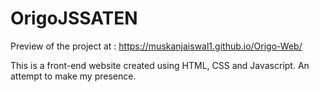 # OrigoJSSATEN
Preview of the project at : https://muskanjaiswal1.github.io/Origo-Web/

This is a front-end website created using HTML, CSS and Javascript.
An attempt to make my presence.
